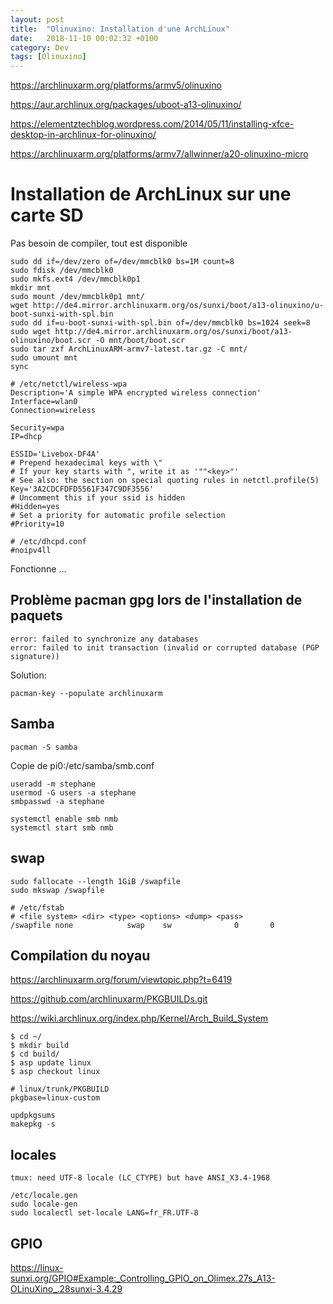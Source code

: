 ```yaml
---
layout: post
title:  "Olinuxino: Installation d'une ArchLinux"
date:   2018-11-10 00:02:32 +0100
category: Dev
tags: [Olinuxino]
---
```


<https://archlinuxarm.org/platforms/armv5/olinuxino>

<https://aur.archlinux.org/packages/uboot-a13-olinuxino/>

<https://elementztechblog.wordpress.com/2014/05/11/installing-xfce-desktop-in-archlinux-for-olinuxino/>

<https://archlinuxarm.org/platforms/armv7/allwinner/a20-olinuxino-micro>

# Installation de ArchLinux sur une carte SD

Pas besoin de compiler, tout est disponible

	sudo dd if=/dev/zero of=/dev/mmcblk0 bs=1M count=8
	sudo fdisk /dev/mmcblk0
	sudo mkfs.ext4 /dev/mmcblk0p1
	mkdir mnt
	sudo mount /dev/mmcblk0p1 mnt/
	wget http://de4.mirror.archlinuxarm.org/os/sunxi/boot/a13-olinuxino/u-boot-sunxi-with-spl.bin
	sudo dd if=u-boot-sunxi-with-spl.bin of=/dev/mmcblk0 bs=1024 seek=8
	sudo wget http://de4.mirror.archlinuxarm.org/os/sunxi/boot/a13-olinuxino/boot.scr -O mnt/boot/boot.scr
	sudo tar zxf ArchLinuxARM-armv7-latest.tar.gz -C mnt/
	sudo umount mnt
	sync


```
# /etc/netctl/wireless-wpa
Description='A simple WPA encrypted wireless connection'
Interface=wlan0
Connection=wireless

Security=wpa
IP=dhcp

ESSID='Livebox-DF4A'
# Prepend hexadecimal keys with \"
# If your key starts with ", write it as '""<key>"'
# See also: the section on special quoting rules in netctl.profile(5)
Key='3A2CDCFDFD5561F347C9DF3556'
# Uncomment this if your ssid is hidden
#Hidden=yes
# Set a priority for automatic profile selection
#Priority=10
```

    # /etc/dhcpd.conf
	#noipv4ll
	
Fonctionne ...

## Problème pacman gpg lors de l'installation de paquets

	error: failed to synchronize any databases
	error: failed to init transaction (invalid or corrupted database (PGP signature))
	
Solution:

	pacman-key --populate archlinuxarm

## Samba

	pacman -S samba

Copie de pi0:/etc/samba/smb.conf

	useradd -m stephane
	usermod -G users -a stephane
	smbpasswd -a stephane

	systemctl enable smb nmb
	systemctl start smb nmb
	
## swap

	sudo fallocate --length 1GiB /swapfile
	sudo mkswap /swapfile

    # /etc/fstab
    # <file system> <dir> <type> <options> <dump> <pass>
    /swapfile none            swap    sw              0       0	

## Compilation du noyau

<https://archlinuxarm.org/forum/viewtopic.php?t=6419>

<https://github.com/archlinuxarm/PKGBUILDs.git>

<https://wiki.archlinux.org/index.php/Kernel/Arch_Build_System>

	$ cd ~/
	$ mkdir build
	$ cd build/
	$ asp update linux
	$ asp checkout linux

	# linux/trunk/PKGBUILD
	pkgbase=linux-custom

	updpkgsums	
	makepkg -s
	

## locales

	tmux: need UTF-8 locale (LC_CTYPE) but have ANSI_X3.4-1968

	/etc/locale.gen
	sudo locale-gen
	sudo localectl set-locale LANG=fr_FR.UTF-8

## GPIO

<https://linux-sunxi.org/GPIO#Example:_Controlling_GPIO_on_Olimex.27s_A13-OLinuXino_.28sunxi-3.4.29>

